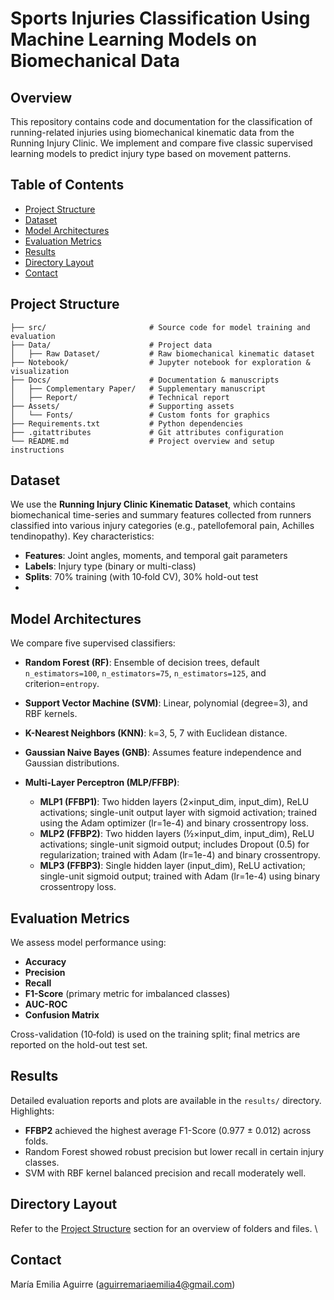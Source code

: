 # Sports Injuries Classification Using Machine Learning Models on Biomechanical Data

## Overview

This repository contains code and documentation for the classification of running-related injuries using biomechanical kinematic data from the Running Injury Clinic. We implement and compare five classic supervised learning models to predict injury type based on movement patterns.

## Table of Contents

* [Project Structure](#project-structure)
* [Dataset](#dataset)
* [Model Architectures](#model-architectures)
* [Evaluation Metrics](#evaluation-metrics)
* [Results](#results)
* [Directory Layout](#directory-layout)
* [Contact](#contact)
  
## Project Structure
```
├── src/                       # Source code for model training and evaluation
├── Data/                      # Project data
│   ├── Raw Dataset/           # Raw biomechanical kinematic dataset
├── Notebook/                  # Jupyter notebook for exploration & visualization
├── Docs/                      # Documentation & manuscripts
│   ├── Complementary Paper/   # Supplementary manuscript 
│   ├── Report/                # Technical report
├── Assets/                    # Supporting assets
│   └── Fonts/                 # Custom fonts for graphics
├── Requirements.txt           # Python dependencies
├── .gitattributes             # Git attributes configuration
└── README.md                  # Project overview and setup instructions
```

## Dataset

We use the **Running Injury Clinic Kinematic Dataset**, which contains biomechanical time-series and summary features collected from runners classified into various injury categories (e.g., patellofemoral pain, Achilles tendinopathy). Key characteristics:

* **Features**: Joint angles, moments, and temporal gait parameters
* **Labels**: Injury type (binary or multi-class)
* **Splits**: 70% training (with 10‑fold CV), 30% hold-out test
* 

## Model Architectures

We compare five supervised classifiers:

* **Random Forest (RF)**: Ensemble of decision trees, default `n_estimators=100`, `n_estimators=75`, `n_estimators=125`, and criterion=`entropy`.
* **Support Vector Machine (SVM)**: Linear, polynomial (degree=3), and RBF kernels.
* **K-Nearest Neighbors (KNN)**: k=3, 5, 7 with Euclidean distance.
* **Gaussian Naive Bayes (GNB)**: Assumes feature independence and Gaussian distributions.
* **Multi-Layer Perceptron (MLP/FFBP)**:

  * **MLP1 (FFBP1)**: Two hidden layers (2×input\_dim, input\_dim), ReLU activations; single-unit output layer with sigmoid activation; trained using the Adam optimizer (lr=1e-4) and binary crossentropy loss.
  * **MLP2 (FFBP2)**: Two hidden layers (½×input\_dim, input\_dim), ReLU activations; single-unit sigmoid output; includes Dropout (0.5) for regularization; trained with Adam (lr=1e-4) and binary crossentropy.
  * **MLP3 (FFBP3)**: Single hidden layer (input\_dim), ReLU activation; single-unit sigmoid output; trained with Adam (lr=1e-4) using binary crossentropy loss.

## Evaluation Metrics

We assess model performance using:

* **Accuracy**
* **Precision**
* **Recall**
* **F1-Score** (primary metric for imbalanced classes)
* **AUC-ROC**
* **Confusion Matrix**

Cross-validation (10‑fold) is used on the training split; final metrics are reported on the hold-out test set.

## Results

Detailed evaluation reports and plots are available in the `results/` directory. Highlights:

* **FFBP2** achieved the highest average F1-Score (0.977 ± 0.012) across folds.
* Random Forest showed robust precision but lower recall in certain injury classes.
* SVM with RBF kernel balanced precision and recall moderately well.

## Directory Layout

Refer to the [Project Structure](#project-structure) section for an overview of folders and files.
\

## Contact

María Emilia Aguirre (aguirremariaemilia4@gmail.com)





